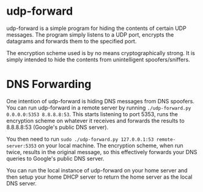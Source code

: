 # udp-forward

udp-forward is a simple program for hiding the contents of certain UDP
messages. The program simply listens to a UDP port, encrypts the
datagrams and forwards them to the specified port.

The encryption scheme used is by no means cryptographically strong. It
is simply intended to hide the contents from unintelligent
spoofers/sniffers.

# DNS Forwarding

One intention of udp-forward is hiding DNS messages from DNS
spoofers. You can run udp-forward in a remote server by running
`./udp-forward.py 0.0.0.0:5353 8.8.8.8:53`. This starts listening to port
5353, runs the encryption scheme on whatever it receives and forwards
the results to 8.8.8.8:53 (Google's public DNS server).

You then need to run `sudo ./udp-forward.py 127.0.0.1:53
remote-server:5353` on your local machine. The encryption scheme, when
run twice, results in the original message, so this effectively
forwards your DNS queries to Google's public DNS server.

You can run the local instance of udp-forward on your home server and
then setup your home DHCP server to return the home server as the
local DNS server.
